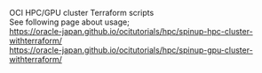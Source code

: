 OCI HPC/GPU cluster Terraform scripts<br>
See following page about usage;<br>
https://oracle-japan.github.io/ocitutorials/hpc/spinup-hpc-cluster-withterraform/<br>
https://oracle-japan.github.io/ocitutorials/hpc/spinup-gpu-cluster-withterraform/
